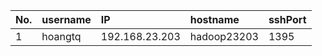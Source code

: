 
No.|username|IP|hostname|sshPort|
|:---|:---|:---|:---|:---|
1|hoangtq|192.168.23.203|hadoop23203|1395
